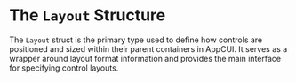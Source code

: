 # The `Layout` Structure

The `Layout` struct is the primary type used to define how controls are positioned and sized within their parent containers in AppCUI. It serves as a wrapper around layout format information and provides the main interface for specifying control layouts.

